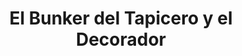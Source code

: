 ---
title: "El Bunker del Tapicero y el Decorador"
url: /caracas/el-bunker-del-tapicero-y-el-decorador/
shop: Töpferei
---